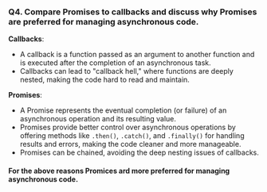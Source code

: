 ### Q4. Compare Promises to callbacks and discuss why Promises are preferred for managing asynchronous code.

**Callbacks**:
- A callback is a function passed as an argument to another function and is executed after the completion of an asynchronous task.
- Callbacks can lead to "callback hell," where functions are deeply nested, making the code hard to read and maintain.

**Promises**:
- A Promise represents the eventual completion (or failure) of an asynchronous operation and its resulting value.
- Promises provide better control over asynchronous operations by offering methods like `.then()`, `.catch()`, and `.finally()` for handling results and errors, making the code cleaner and more manageable.
- Promises can be chained, avoiding the deep nesting issues of callbacks.


#### For the above reasons Promices ard more preferred for managing asynchronous code.